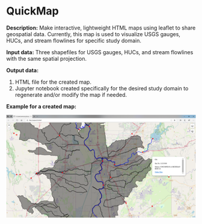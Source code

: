 # QuickMap
**Description:** Make interactive, lightweight HTML maps using leaflet to share geospatial data. Currently, this map is used to visualize USGS gauges, HUCs, and stream flowlines for specific study domain.

**Input data:** Three shapefiles for USGS gauges, HUCs, and stream flowlines with the same spatial projection.

**Output data:** 
1. HTML file for the created map. 
2. Jupyter notebook created specifically for the desired study domain to regenerate and/or modify the map if needed. 

**Example for a created map:** 

![Example_screenshot](https://github.com/Dewberry/html-maps/blob/master/docs/images/example_screenshot.PNG)
